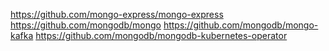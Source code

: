 https://github.com/mongo-express/mongo-express
https://github.com/mongodb/mongo
https://github.com/mongodb/mongo-kafka
https://github.com/mongodb/mongodb-kubernetes-operator
